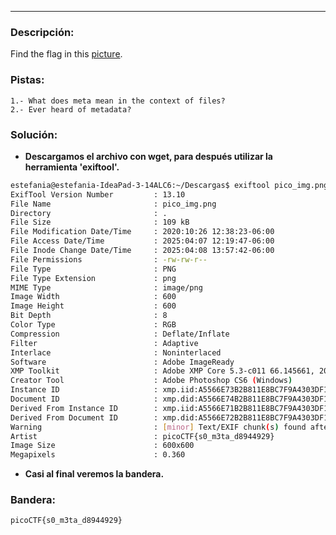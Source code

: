 
---
### Descripción:
Find the flag in this [picture](https://jupiter.challenges.picoctf.org/static/916b07b4c87062c165ace1d3d31ef655/pico_img.png).

### Pistas: 
```
1.- What does meta mean in the context of files?
2.- Ever heard of metadata?
```

### Solución:
- **Descargamos el archivo con wget, para después utilizar la herramienta 'exiftool'.**
```bash
estefania@estefania-IdeaPad-3-14ALC6:~/Descargas$ exiftool pico_img.png 
ExifTool Version Number         : 13.10
File Name                       : pico_img.png
Directory                       : .
File Size                       : 109 kB
File Modification Date/Time     : 2020:10:26 12:38:23-06:00
File Access Date/Time           : 2025:04:07 12:19:47-06:00
File Inode Change Date/Time     : 2025:04:08 13:57:42-06:00
File Permissions                : -rw-rw-r--
File Type                       : PNG
File Type Extension             : png
MIME Type                       : image/png
Image Width                     : 600
Image Height                    : 600
Bit Depth                       : 8
Color Type                      : RGB
Compression                     : Deflate/Inflate
Filter                          : Adaptive
Interlace                       : Noninterlaced
Software                        : Adobe ImageReady
XMP Toolkit                     : Adobe XMP Core 5.3-c011 66.145661, 2012/02/06-14:56:27
Creator Tool                    : Adobe Photoshop CS6 (Windows)
Instance ID                     : xmp.iid:A5566E73B2B811E8BC7F9A4303DF1F9B
Document ID                     : xmp.did:A5566E74B2B811E8BC7F9A4303DF1F9B
Derived From Instance ID        : xmp.iid:A5566E71B2B811E8BC7F9A4303DF1F9B
Derived From Document ID        : xmp.did:A5566E72B2B811E8BC7F9A4303DF1F9B
Warning                         : [minor] Text/EXIF chunk(s) found after PNG IDAT (may be ignored by some readers)
Artist                          : picoCTF{s0_m3ta_d8944929}
Image Size                      : 600x600
Megapixels                      : 0.360
```
- **Casi al final veremos la bandera.**

### Bandera:
```
picoCTF{s0_m3ta_d8944929}
```
